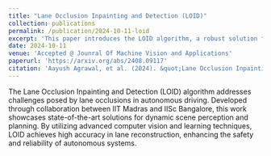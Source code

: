 ```yaml
---
title: "Lane Occlusion Inpainting and Detection (LOID)"
collection: publications
permalink: /publication/2024-10-11-loid
excerpt: 'This paper introduces the LOID algorithm, a robust solution for handling lane occlusions in autonomous driving scenarios using advanced vision techniques.'
date: 2024-10-11
venue: 'Accepted @ Jounral Of Machine Vision and Applications'
paperurl: 'https://arxiv.org/abs/2408.09117'
citation: 'Aayush Agrawal, et al. (2024). &quot;Lane Occlusion Inpainting and Detection (LOID).&quot; <i>AAAI Conference on Artificial Intelligence</i>.'
---
```


The Lane Occlusion Inpainting and Detection (LOID) algorithm addresses challenges posed by lane occlusions in autonomous driving. Developed through collaboration between IIT Madras and IISc Bangalore, this work showcases state-of-the-art solutions for dynamic scene perception and planning. By utilizing advanced computer vision and learning techniques, LOID achieves high accuracy in lane reconstruction, enhancing the safety and reliability of autonomous systems.
